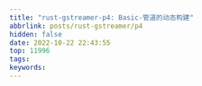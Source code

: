 ```yaml
---
title: "rust-gstreamer-p4: Basic-管道的动态构建"
abbrlink: posts/rust-gstreamer/p4
hidden: false
date: 2022-10-22 22:43:55
top: 11996
tags:
keywords:
---
```

